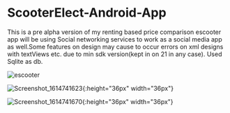 # ScooterElect-Android-App
This is a pre alpha version of my renting based price comparison escooter app will be using Social networking services to work as a social media app as well.Some features on design may cause to occur errors on xml designs with textViews etc. due to min sdk version(kept in on 21 in any case). Used Sqlite as db.


![escooter](https://user-images.githubusercontent.com/58824480/109747430-2945c700-7be8-11eb-9b1d-257845f0956b.png)


![Screenshot_1614741623](https://user-images.githubusercontent.com/58824480/109747715-b4bf5800-7be8-11eb-9bf3-5f5779dff1ae.png){:height="36px" width="36px"}

![Screenshot_1614741670](https://user-images.githubusercontent.com/58824480/109747744-c274dd80-7be8-11eb-9790-818eb6a128d7){:height="36px" width="36px"}

